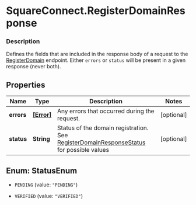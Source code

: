 # SquareConnect.RegisterDomainResponse

### Description

Defines the fields that are included in the response body of a request to the [RegisterDomain](#endpoint-registerdomain) endpoint.  Either `errors` or `status` will be present in a given response (never both).

## Properties
Name | Type | Description | Notes
------------ | ------------- | ------------- | -------------
**errors** | [**[Error]**](Error.md) | Any errors that occurred during the request. | [optional] 
**status** | **String** | Status of the domain registration. See [RegisterDomainResponseStatus](#type-registerdomainresponsestatus) for possible values | [optional] 


<a name="StatusEnum"></a>
## Enum: StatusEnum


* `PENDING` (value: `"PENDING"`)

* `VERIFIED` (value: `"VERIFIED"`)




